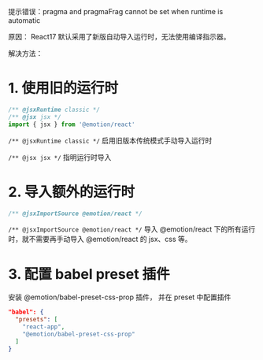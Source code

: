 提示错误：pragma and pragmaFrag cannot be set when runtime is automatic

原因： React17 默认采用了新版自动导入运行时，无法使用编译指示器。

解决方法：

# 1. 使用旧的运行时

```js
/** @jsxRuntime classic */
/** @jsx jsx */
import { jsx } from '@emotion/react'
```

`/** @jsxRuntime classic */` 启用旧版本传统模式手动导入运行时

`/** @jsx jsx */` 指明运行时导入



# 2. 导入额外的运行时

```jsx
/** @jsxImportSource @emotion/react */
```

`/** @jsxImportSource @emotion/react */` 导入 @emotion/react 下的所有运行时，就不需要再手动导入 @emotion/react 的 jsx、css 等。



# 3. 配置 babel preset 插件

安装 @emotion/babel-preset-css-prop 插件， 并在 preset 中配置插件

```json
"babel": {
  "presets": [
    "react-app",
    "@emotion/babel-preset-css-prop"
  ]
}
```

